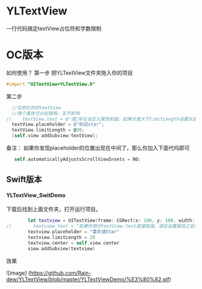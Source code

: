 # YLTextView
一行代码搞定textView占位符和字数限制
# OC版本
如何使用？
第一步
  把YLTextView文件夹拖入你的项目
```Objective-C
#import "UITextView+YLTextView.h"
```
 第二步
  ```Objective-C
    //实例化你的textView
    //两个属性可分别使用，互不影响
//    textView.text = @"请写在自定义属性前面，如果长度大于limitLength设置长度会被自动截断。";
    textView.placeholder = @"欢迎star";
    textView.limitLength = @20;
    [self.view addSubview:textView];

  ```
备注：
如果你发现placeholder的位置出现在中间了，那么你加入下面代吗即可
```Objective-C
   self.automaticallyAdjustsScrollViewInsets = NO;
```

## Swift版本
#### YLTextView_SwitDemo 
下载后找到上面文件夹，打开运行项目。
```Swift
        let textview = UITextView(frame: CGRect(x: 100, y: 100, width: 200, height: 150))
//        textview.text = "如果你想对textView.text直接赋值。请在设置属性之前进行，否则影响计算"
        textview.placeholder = "喜欢请Star"
        textview.limitLength = 20
        textview.center = self.view.center
        view.addSubview(textview)

```

效果

![image] (https://github.com/Rain-dew/YLTextView/blob/master/YLTextViewDemo/%E3%80%82.gif)
